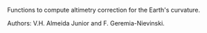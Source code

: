 Functions to compute altimetry correction for the Earth's curvature.

Authors: V.H. Almeida Junior and F. Geremia-Nievinski.
